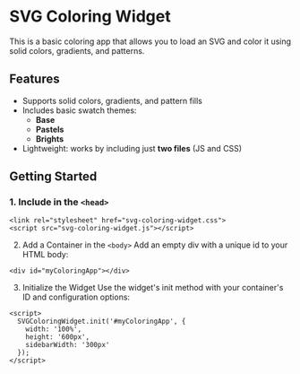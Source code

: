 # SVG Coloring Widget

This is a basic coloring app that allows you to load an SVG and color it using solid colors, gradients, and patterns.

## Features

- Supports solid colors, gradients, and pattern fills
- Includes basic swatch themes:
  - **Base**
  - **Pastels**
  - **Brights**
- Lightweight: works by including just **two files** (JS and CSS)

## Getting Started

### 1. Include in the `<head>`

```
<link rel="stylesheet" href="svg-coloring-widget.css">
<script src="svg-coloring-widget.js"></script>
```

2. Add a Container in the `<body>`
Add an empty div with a unique id to your HTML body:
```
<div id="myColoringApp"></div>
```

3. Initialize the Widget
Use the widget's init method with your container's ID and configuration options:
```
<script>
  SVGColoringWidget.init('#myColoringApp', {
    width: '100%',
    height: '600px',
    sidebarWidth: '300px'
  });
</script>
```
